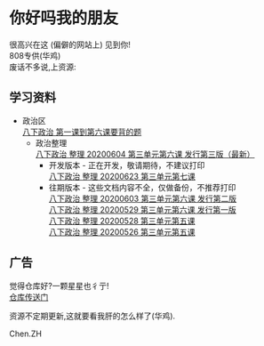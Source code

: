 # 你好吗我的朋友
很高兴在这 (偏僻的网站上) 见到你!  
808专供(华鸡)  
废话不多说,上资源:
  
  
## 学习资料
+ 政治区  
<a href="https://gitee.com/ChensingML/Our-808/raw/master/Sources/Menu/%E7%AC%AC%E4%B8%80%E8%AF%BE%E5%88%B0%E7%AC%AC%E5%85%AD%E8%AF%BE.txt" download="八下政治 第一课到第六课要背的题.txt" target="_blank">八下政治 第一课到第六课要背的题</a>  
	+ 政治整理  
   <a href="https://gitee.com/ChensingML/Our-808/raw/master/Sources/Pol/20200604_Re3/20200604_Re3.docx" download="八下政治 整理 20200604 第三单元第六课Re3.docx" target="_blank">八下政治 整理 20200604 第三单元第六课 发行第三版（最新）</a>  
		+ 开发版本 - 正在开发，敬请期待，不建议打印  
<a href="https://gitee.com/ChensingML/Our-808/raw/master/Sources/Pol/20200623/20200623.docx" download="八下政治 整理 20200623 第四单元第七课.docx" target="_blank">八下政治 整理 20200623 第三单元第七课</a>  
		+ 往期版本 - 这些文档内容不全，仅做备份，不推荐打印   
<a href="https://gitee.com/ChensingML/Our-808/raw/master/Sources/Pol/20200603_Re2/20200603_Re2.docx" download="八下政治 整理 20200603 第三单元第六课Re2.docx" target="_blank">八下政治 整理 20200603 第三单元第六课 发行第二版</a>  
<a href="https://gitee.com/ChensingML/Our-808/raw/master/Sources/Pol/20200529_Re1/20200529_Re1.docx" download="八下政治 整理 20200529 第三单元第六课Re1.docx" target="_blank">八下政治 整理 20200529 第三单元第六课 发行第一版</a>  
<a href="https://gitee.com/ChensingML/Our-808/raw/master/Sources/Pol/20200528/20200528.docx" download="八下政治 整理 20200528 第三单元第五课.docx" target="_blank">八下政治 整理 20200528 第三单元第五课</a>  
<a href="https://gitee.com/ChensingML/Our-808/raw/master/Sources/Pol/20200526/20200526.docx" download="八下政治 整理 20200526 第三单元第五课.docx" target="_blank">八下政治 整理 20200526 第三单元第五课</a>  
  
  
## 广告
觉得仓库好?一颗星星也彳亍!  
[仓库传送门](https://github.com/ChensingML/ChenZH-808)
  
资源不定期更新,这就要看我肝的怎么样了(华鸡).  
  
Chen.ZH  

